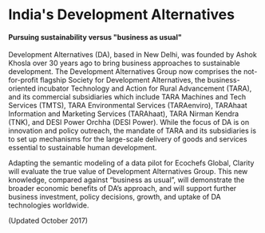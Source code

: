 # India's Development Alternatives

#### Pursuing sustainability versus "business as usual"

Development Alternatives \(DA\), based in New Delhi, was founded by Ashok Khosla over 30 years ago to bring business approaches to sustainable development. The Development Alternatives Group now comprises the not-for-profit flagship Society for Development Alternatives, the business-oriented incubator Technology and Action for Rural Advancement \(TARA\), and its commercial subsidiaries which include TARA Machines and Tech Services \(TMTS\), TARA Environmental Services \(TARAenviro\), TARAhaat Information and Marketing Services \(TARAhaat\), TARA Nirman Kendra \(TNK\), and DESI Power Orchha \(DESI Power\). While the focus of DA is on innovation and policy outreach, the mandate of TARA and its subsidiaries is to set up mechanisms for the large-scale delivery of goods and services essential to sustainable human development.

Adapting the semantic modeling of a data pilot for Ecochefs Global, Clarity will evaluate the true value of Development Alternatives Group. This new knowledge, compared against “business as usual”, will demonstrate the broader economic benefits of DA’s approach, and will support further business investment, policy decisions, growth, and uptake of DA technologies worldwide.

\(Updated October 2017\)

